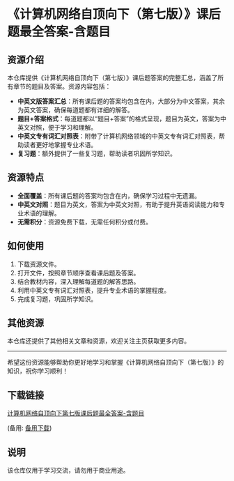 # 《计算机网络自顶向下（第七版）》课后题最全答案-含题目

## 资源介绍

本仓库提供《计算机网络自顶向下（第七版）》课后题答案的完整汇总，涵盖了所有章节的题目及答案。资源内容包括：

- **中英文版答案汇总**：所有课后题的答案均包含在内，大部分为中文答案，其余为英文答案，确保每道题都有详细的解答。
- **题目+答案格式**：每道题都以“题目+答案”的格式呈现，题目为英文，答案为中英文对照，便于学习和理解。
- **中英文专有词汇对照表**：附带了计算机网络领域的中英文专有词汇对照表，帮助读者更好地掌握专业术语。
- **复习题**：额外提供了一些复习题，帮助读者巩固所学知识。

## 资源特点

- **全面覆盖**：所有课后题的答案均包含在内，确保学习过程中无遗漏。
- **中英文对照**：题目为英文，答案为中英文对照，有助于提升英语阅读能力和专业术语的理解。
- **无需积分**：资源免费下载，无需任何积分或付费。

## 如何使用

1. 下载资源文件。
2. 打开文件，按照章节顺序查看课后题及答案。
3. 结合教材内容，深入理解每道题的解答思路。
4. 利用中英文专有词汇对照表，提升专业术语的掌握程度。
5. 完成复习题，巩固所学知识。

## 其他资源

本仓库还提供了其他相关文章和资源，欢迎关注主页获取更多内容。

---

希望这份资源能够帮助你更好地学习和掌握《计算机网络自顶向下（第七版）》的知识，祝你学习顺利！

## 下载链接
[计算机网络自顶向下第七版课后题最全答案-含题目](https://pan.quark.cn/s/77bc238b71b4) 

(备用: [备用下载](https://pan.baidu.com/s/1EHX8AWOfnCVQxUqwuE4cxg?pwd=1234))

## 说明

该仓库仅用于学习交流，请勿用于商业用途。
